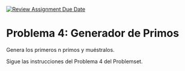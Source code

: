 [![Review Assignment Due Date](https://classroom.github.com/assets/deadline-readme-button-22041afd0340ce965d47ae6ef1cefeee28c7c493a6346c4f15d667ab976d596c.svg)](https://classroom.github.com/a/bXGG6VOT)
# Problema 4: Generador de Primos

Genera los primeros n primos y muéstralos.

Sigue las instrucciones del Problema 4 del Problemset.
